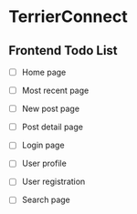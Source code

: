 # TerrierConnect

## Frontend Todo List

- [ ] Home page
- [ ] Most recent page
- [ ] New post page
- [ ] Post detail page
- [ ] Login page
- [ ] User profile
- [ ] User registration
- [ ] Search page

